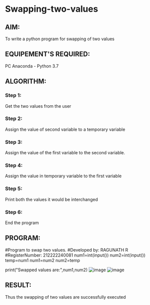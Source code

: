 # Swapping-two-values
## AIM:
To write a python program for swapping of two values
## EQUIPEMENT'S REQUIRED: 
PC
Anaconda - Python 3.7
## ALGORITHM: 
### Step 1:
Get the two values from the user
### Step 2: 
Assign the value of second variable to a temporary variable 
### Step 3: 
Assign the value of the first variable to the second variable.
### Step 4:  
Assign the value in temporary variable to the first variable
### Step 5: 
Print both the values it would be interchanged
### Step 6: 
End the program
## PROGRAM:
#Program to swap two values.
#Developed by: RAGUNATH R
#RegisterNumber: 212222240081
num1=int(input())
num2=int(input())
temp=num1
num1=num2
num2=temp

print("Swapped values are:",num1,num2)
![image](https://user-images.githubusercontent.com/113915622/225207486-943b258e-0c66-4cf6-882d-bbf08c736e22.png)
![image](https://user-images.githubusercontent.com/113915622/225207849-279908fc-2b39-4324-a183-7d86a2ed1952.png)




## RESULT:
Thus the swapping of two values are successfully executed



